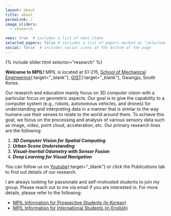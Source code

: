 ```yaml
---
layout: about
title: about
permalink: /
image_sliders:
  - research

news: true  # includes a list of news items
selected_papers: false # includes a list of papers marked as "selected={true}"
social: false  # includes social icons at the bottom of the page
---
```


{% include slider.html selector="research" %}

**Welcome to MPIL!** MPIL is located at S1-215, [School of Mechanical Engineering](https://me.gist.ac.kr){:target="\_blank"}, [GIST](https://www.gist.ac.kr/){:target="\_blank"}, Gwangju, South Korea.


Our research and education mainly focus on 3D computer vision with a particular focus on geometric aspects.
Our goal is to give the capability to a computer system (e.g., robots, autonomous vehicles, and drones) for understanding and interpreting data in a manner that is similar to the way humans use their senses to relate to the world around them.
To achieve this goal, we focus on the processing and analysis of various sensory data such as image, video, point cloud, acceleration, etc.
Our primary research lines are the following:
1. ***3D Computer Vision for Spatial Computing***
2. ***Urban Scene Understanding***
3. ***Visual-Inertial Odometry with Sensor Fusion***
4. ***Deep Learning for Visual Navigation***

You can follow us on [Youtube](https://www.youtube.com/@gist-mpil/videos){:target="\_blank"} or click the Publications tab to find out details of our research.


I am always looking for passionate and self-motivated students to join my group.
Please reach out to me via email if you are interested in.
For more details, please refer to the following: <br/>
- [MPIL Information for Prospective Students (in Korean)](blog/2023/mpil-info-kor/)
- [MPIL Information for International Students (in English)](blog/2023/mpil-info-eng/)

<!-- - open positions ([한국어](blog/2023/open-positions-kor/), [English](blog/2023/open-positions-eng/)) -->
<!-- - research statement ([English](blog/2021/research-eng/)) -->